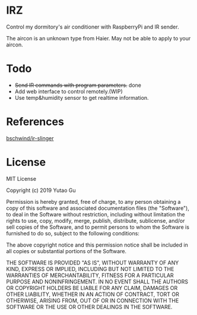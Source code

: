 # IRZ
Control my dormitory's air conditioner with RaspberryPi and IR sender.

The aircon is an unknown type from Haier. May not be able to apply to your aircon.

# Todo
+ <del>Send IR commands with program parameters.</del> done
+ Add web interface to control remotely.(WIP)
+ Use temp&humidity sensor to get realtime information.

# References
[bschwind/ir-slinger](https://github.com/bschwind/ir-slinger/)

# License
MIT License

Copyright (c) 2019 Yutao Gu

Permission is hereby granted, free of charge, to any person obtaining a copy
of this software and associated documentation files (the "Software"), to deal
in the Software without restriction, including without limitation the rights
to use, copy, modify, merge, publish, distribute, sublicense, and/or sell
copies of the Software, and to permit persons to whom the Software is
furnished to do so, subject to the following conditions:

The above copyright notice and this permission notice shall be included in all
copies or substantial portions of the Software.

THE SOFTWARE IS PROVIDED "AS IS", WITHOUT WARRANTY OF ANY KIND, EXPRESS OR
IMPLIED, INCLUDING BUT NOT LIMITED TO THE WARRANTIES OF MERCHANTABILITY,
FITNESS FOR A PARTICULAR PURPOSE AND NONINFRINGEMENT. IN NO EVENT SHALL THE
AUTHORS OR COPYRIGHT HOLDERS BE LIABLE FOR ANY CLAIM, DAMAGES OR OTHER
LIABILITY, WHETHER IN AN ACTION OF CONTRACT, TORT OR OTHERWISE, ARISING FROM,
OUT OF OR IN CONNECTION WITH THE SOFTWARE OR THE USE OR OTHER DEALINGS IN THE
SOFTWARE.